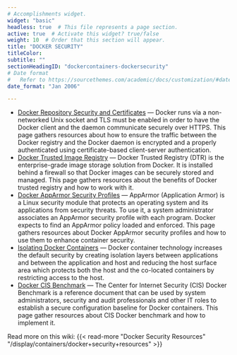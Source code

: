```yaml
---
# Accomplishments widget.
widget: "basic"  
headless: true  # This file represents a page section.
active: true  # Activate this widget? true/false
weight: 10  # Order that this section will appear.
title: "DOCKER SECURITY"
titleColor: 
subtitle: ""
sectionHeadingID: "dockercontainers-dockersecurity"
# Date format
#   Refer to https://sourcethemes.com/academic/docs/customization/#date-format
date_format: "Jan 2006"

---
```

*   [Docker Repository Security and Certificates](/display/containers/docker+repository+security+and+certificates) — <span class="smalltext">Docker runs via a non-networked Unix socket and TLS must be enabled in order to have the Docker client and the daemon communicate securely over HTTPS. This page gathers resources about how to ensure the traffic between the Docker registry and the Docker daemon is encrypted and a properly authenticated using certificate-based client-server authentication.</span>
*   [Docker Trusted Image Registry](/display/containers/docker+trusted+image+registry) — <span class="smalltext">Docker Trusted Registry (DTR) is the enterprise-grade image storage solution from Docker. It is installed behind a firewall so that Docker images can be securely stored and managed. This page gathers resources about the benefits of Docker trusted registry and how to work with it.</span>
*   [Docker AppArmor Security Profiles](/display/containers/docker+apparmor+security+profiles) — <span class="smalltext">AppArmor (Application Armor) is a Linux security module that protects an operating system and its applications from security threats. To use it, a system administrator associates an AppArmor security profile with each program. Docker expects to find an AppArmor policy loaded and enforced. This page gathers resources about Docker AppArmor security profiles and how to use them to enhance container security.</span>
*   [Isolating Docker Containers](/display/containers/isolating+docker+containers) — <span class="smalltext">Docker container technology increases the default security by creating isolation layers between applications and between the application and host and reducing the host surface area which protects both the host and the co-located containers by restricting access to the host.</span>
*   [Docker CIS Benchmark](/display/containers/docker+cis+benchmark) — <span class="smalltext">The Center for Internet Security (CIS) Docker Benchmark is a reference document that can be used by system administrators, security and audit professionals and other IT roles to establish a secure configuration baseline for Docker containers. This page gather resources about CIS Docker benchmark and how to implement it.</span>

Read more on this wiki: {{< read-more "Docker Security Resources" "/display/containers/docker+security+resources"  >}}



